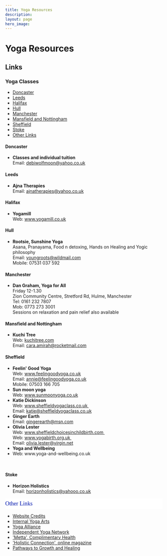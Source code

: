```yaml
---
title: Yoga Resources
description:
layout: page
hero_image:
---
```


<div class="post hentry">
<h1 class="post-title entry-title">
Yoga Resources
</h1>

<h2>
Links</h2>
<h3>
Yoga Classes</h3>
<ul>
<li><a href="#donnie">Doncaster</a></li>
<li><a href="#leeds">Leeds</a></li>
<li><a href="#halifax">Halifax</a></li>
<li><a href="#hull">Hull</a></li>
<li><a href="#manchester">Manchester</a></li>
<li><a href="#mansfield">Mansfield and Nottingham</a></li>
<li><a href="#sheffield">Sheffield</a></li>
<li><a href="#stoke">Stoke</a></li>
<li><a href="#other">Other Links</a></li>
</ul>
<h4 id="donnie">
Doncaster</h4>
<ul>
<li><strong>Classes and individual tuition</strong><br>Email:&nbsp;<a href="mailto:debiwolfmoon@yahoo.co.uk">debiwolfmoon@yahoo.co.uk</a></li>
</ul>
<h4 id="leeds">
Leeds</h4>
<ul>
<li><strong>Ajna Therapies</strong><br>Email:&nbsp;<a href="mailto:ajnatherapies@yahoo.co.uk">ajnatherapies@yahoo.co.uk</a></li>
</ul>
<h4 id="halifax">
Halifax</h4>
<ul>
<li><strong>Yogamill</strong><br>Web:&nbsp;<a href="http://www.yogamill.co.uk/">www.yogamill.co.uk</a></li>
</ul>
<h4 id="hull">
Hull</h4>
<ul>
<li><strong>Rootsie, Sunshine Yoga</strong><br>Asana, Pranayama, Food n detoxing, Hands on Healing and Yogic philosophy<br>Email:&nbsp;<a href="mailto:youngroots@wildmail.com">youngroots@wildmail.com</a><br>Mobile: 07531 037 592</li>
</ul>
<h4 id="manchester">
Manchester</h4>
<ul>
<li><strong>Dan Graham, Yoga for All</strong><br>Friday 12-1.30<br>Zion Community Centre, Stretford Rd, Hulme, Manchester<br>Tel: 0161 232 7807<br>Mob: 0773 273 3001<br>Sessions on relaxation and pain relief also available</li>
</ul>
<h4 id="mansfield">
Mansfield and Nottingham</h4>
<ul>
<li><strong>Kuchi Tree</strong><br>Web:&nbsp;<a href="http://www.kuchitree.com/">kuchitree.com</a><br>Email:&nbsp;<a href="mailto:cara.amirah@rocketmail.com">cara.amirah@rocketmail.com</a></li>
</ul>
<h4 id="sheffield">
Sheffield</h4>
<ul>
<li><strong>Feelin' Good Yoga</strong><br>Web:&nbsp;<a href="http://www.feelingoodyoga.co.uk/">www.feelingoodyoga.co.uk</a><br>Email:&nbsp;<a href="mailto:annie@feelingoodyoga.co.uk">annie@feelingoodyoga.co.uk</a><br>Mobile: 07503 166 705</li>
<li><strong>Sun moon yoga</strong><br>Web:&nbsp;<a href="http://www.sunmoonyoga.co.uk/">www.sunmoonyoga.co.uk</a></li>
<li><strong>Katie Dickinson</strong><br>Web:&nbsp;<a href="http://www.sheffieldyogaclass.co.uk/">www.sheffieldyogaclass.co.uk&nbsp;</a><br>Email:&nbsp;<a href="mailto:katie@sheffieldyogaclass.co.uk">katie@sheffieldyogaclass.co.uk</a></li>
<li><strong>Ginger Earth</strong><br>Email:&nbsp;<a href="mailto:gingerearth@msn.com">gingerearth@msn.com</a></li>
<li><strong>Olivia Lester</strong><br>Web:&nbsp;<a href="http://www.sheffieldchoicesinchildbirth.com/">www.sheffieldchoicesinchildbirth.com&nbsp;</a><br>Web:&nbsp;<a href="http://www.yogabirth.org.uk/">www.yogabirth.org.uk&nbsp;</a><br>Email:&nbsp;<a href="mailto:olivia.lester@virgin.net">olivia.lester@virgin.net</a></li>
<li><b>Yoga and Wellbeing</b></li>
<li>Web: www.yoga-and-wellbeing.co.uk&nbsp;</li>
</ul>
<div>
<br></div>
<h4 id="stoke">
Stoke</h4>
<ul>
<li><strong>Horizon Holistics</strong><br>Email:&nbsp;<a href="mailto:horizonholistics@yahooo.co.uk">horizonholistics@yahooo.co.uk</a></li>
</ul>
<h3 id="other" style="background-color: white; color: #0317ae; font-family: Georgia, 'Times New Roman', Times, serif; font-size: 1.3em; font-weight: normal; line-height: 1.8em; margin: 15px 0px 10px; padding: 0px;">
Other Links</h3>
<ul>
<li><a href="https://draft.blogger.com/p/shamayoga-credits.html">Website Credits</a></li>
<li><a href="http://www.internalyogaarts.co.uk/">Internal Yoga Arts</a></li>
<li><a href="http://www.yogaalliance.org/" target="_blank" title="Open the Yoga Alliance website in a new window">Yoga Alliance</a></li>
<li><a href="http://www.independentyoganetwork.org/" target="_blank" title="Open the Independent Yoga Network website in a new window">Independent Yoga Network</a></li>
<li><a href="http://www.metta.org.uk/" target="_blank" title="Open the Metta website in a new window">'Metta', Complimentary Health</a></li>
<li><a href="http://www.holisticconnection.biz/" target="_blank" title="Open the Holistic Connection website in a new window">'Holistic Connection', online magazine</a></li>
<li><a href="http://www.pathwaysnetwork.co.uk/" target="_blank" title="Open the Pathways to Growth and Healing website in a new window">Pathways to Growth and Healing</a></li>
</ul>

</div>
